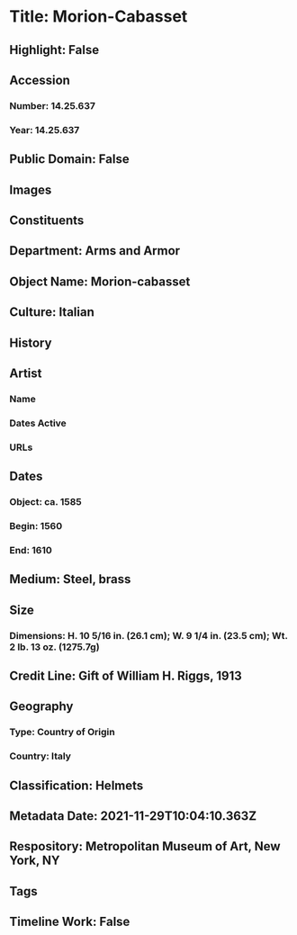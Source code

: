 # Title: Morion-Cabasset
## Highlight: False
## Accession
### Number: 14.25.637
### Year: 14.25.637
## Public Domain: False
## Images
## Constituents
## Department: Arms and Armor
## Object Name: Morion-cabasset
## Culture: Italian
## History
## Artist
### Name
### Dates Active
### URLs
## Dates
### Object: ca. 1585
### Begin: 1560
### End: 1610
## Medium: Steel, brass
## Size
### Dimensions: H. 10 5/16 in. (26.1 cm);  W. 9 1/4 in. (23.5 cm);  Wt. 2 lb. 13 oz. (1275.7g)
## Credit Line: Gift of William H. Riggs, 1913
## Geography
### Type: Country of Origin
### Country: Italy
## Classification: Helmets
## Metadata Date: 2021-11-29T10:04:10.363Z
## Respository: Metropolitan Museum of Art, New York, NY
## Tags
## Timeline Work: False